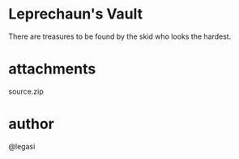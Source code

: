 # Leprechaun's Vault
There are treasures to be found by the skid who looks the hardest.

# attachments
source.zip

# author
@legasi